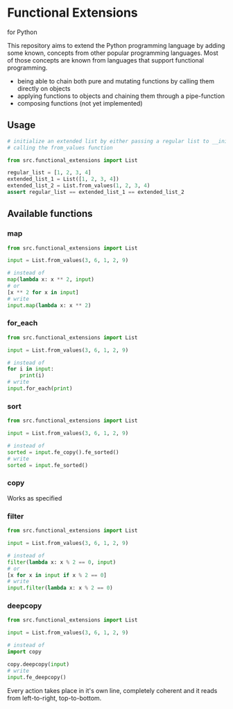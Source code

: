 # Functional Extensions
for Python

This repository aims to extend the Python programming language by adding some
known, concepts from other popular programming languages. Most of those concepts
are known from languages that support functional programming.

- being able to chain both pure and mutating functions by calling them directly 
  on objects
- applying functions to objects and chaining them through a pipe-function
- composing functions (not yet implemented)

## Usage

```python
# initialize an extended list by either passing a regular list to __init__ or 
# calling the from_values function

from src.functional_extensions import List

regular_list = [1, 2, 3, 4]
extended_list_1 = List([1, 2, 3, 4])
extended_list_2 = List.from_values(1, 2, 3, 4)
assert regular_list == extended_list_1 == extended_list_2
```
## Available functions
### map

```python
from src.functional_extensions import List

input = List.from_values(3, 6, 1, 2, 9)

# instead of
map(lambda x: x ** 2, input)
# or
[x ** 2 for x in input]
# write
input.map(lambda x: x ** 2)
```
### for_each

```python
from src.functional_extensions import List

input = List.from_values(3, 6, 1, 2, 9)

# instead of
for i in input:
    print(i)
# write
input.for_each(print)
```
### sort

```python
from src.functional_extensions import List

input = List.from_values(3, 6, 1, 2, 9)

# instead of
sorted = input.fe_copy().fe_sorted()
# write
sorted = input.fe_sorted()
```
### copy
Works as specified

### filter

```python
from src.functional_extensions import List

input = List.from_values(3, 6, 1, 2, 9)

# instead of
filter(lambda x: x % 2 == 0, input)
# or
[x for x in input if x % 2 == 0]
# write
input.filter(lambda x: x % 2 == 0)
```

### deepcopy

```python
from src.functional_extensions import List

input = List.from_values(3, 6, 1, 2, 9)

# instead of
import copy

copy.deepcopy(input)
# write
input.fe_deepcopy()
```

Every action takes place in it's own line, completely coherent and it reads from
left-to-right, top-to-bottom.
